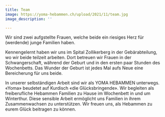 ```yaml
---
title: Team
image: https://yoma-hebammen.ch/upload/2021/11/team.jpg
image_description: ''

---
```

Wir sind zwei aufgstellte Frauen, welche beide ein riesiges Herz für (werdende) junge Familien haben.

Kennengelernt haben wir uns im Spital Zollikerberg in der Gebärabteilung, wo wir beide teilzeit arbeiten. Dort betreuen wir Frauen in der Schwangerschaft, während der Geburt und in den ersten paar Stunden des Wochenbetts. Das Wunder der Geburt ist jedes Mal aufs Neue eine Bereicherung für uns beide.

In unserer selbständigen Arbeit sind wir als YOMA HEBAMMEN unterwegs. «Yoma» beudetet auf Kurdisch «die Glücksbringende». 
Wir begleiten als freiberufliche Hebammen Familien zu Hause im Wochenbett in und um Winterthur. Diese sensible Arbeit ermöglicht uns Familien in ihrem Zusammenwachsen zu unterstützen. Wir freuen uns, als Hebammen zu eurem Glück beitragen zu können.